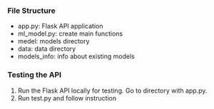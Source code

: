 ### File Structure
  + app.py: Flask API application
  + ml_model.py: create main functions
  + medel: models directory
  + data: data directory
  + models_info: info about existing models
  
### Testing the API
  1. Run the Flask API locally for testing. Go to directory with app.py.
  2. Run test.py and follow instruction
